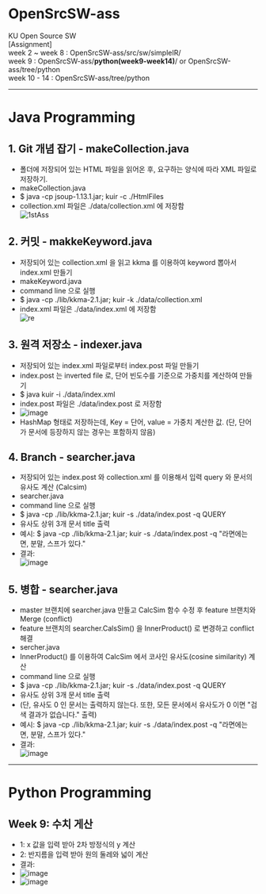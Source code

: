 # OpenSrcSW-ass

KU Open Source SW <br>
[Assignment] <br>
week 2 ~ week 8 : OpenSrcSW-ass/src/sw/simpleIR/ <br>
week 9 : OpenSrcSW-ass/<strong>python(week9-week14)</strong>/   or   OpenSrcSW-ass/tree/python<br>
week 10 - 14 : OpenSrcSW-ass/tree/python <br>
<hr>

# Java Programming

## 1. Git 개념 잡기 - makeCollection.java
 - 폴더에 저장되어 있는 HTML 파일을 읽어온 후, 요구하는 양식에 따라 XML 파일로 저장하기.<br>
 - makeCollection.java<br>
 - $ java -cp jsoup-1.13.1.jar; kuir -c ./HtmlFiles <br>
 - collection.xml 파일은 ./data/collection.xml 에 저장함 <br>
![1stAss](https://user-images.githubusercontent.com/63097207/110724764-c1335880-8259-11eb-84e9-527c26787643.JPG)

## 2. 커밋 - makkeKeyword.java
 - 저장되어 있는 collection.xml 을 읽고 kkma 를 이용하여 keyword 뽑아서 index.xml 만들기<br>
 - makeKeyword.java<br>
 - command line 으로 실행<br>
 - $ java -cp ./lib/kkma-2.1.jar; kuir -k ./data/collection.xml <br>
 - index.xml 파일은 ./data/index.xml 에 저장함 <br>
![re](https://user-images.githubusercontent.com/63097207/111558244-c18ba080-87d1-11eb-914e-bf013b6eb976.PNG)

## 3. 원격 저장소 - indexer.java
- 저장되어 있는 index.xml 파일로부터 index.post 파일 만들기<br>
- index.post 는 inverted file 로, 단어 빈도수를 기준으로 가중치를 계산하여 만들기<br>
- $ java kuir -i ./data/index.xml <br>
- index.post 파일은 ./data/index.post 로 저장함 <br>
- ![image](https://user-images.githubusercontent.com/63097207/112443531-69840980-8d90-11eb-8d6e-565a33e268a8.png)
- HashMap 형태로 저장하는데, Key = 단어, value = 가중치 계산한 값. (단, 단어가 문서에 등장하지 않는 경우는 포함하지 않음)<br>

## 4. Branch - searcher.java
 - 저장되어 있는 index.post 와 collection.xml 를 이용해서 입력 query 와 문서의 유사도 계산 (Calcsim) <br>
 - searcher.java<br>
 - command line 으로 실행<br>
 - $ java -cp ./lib/kkma-2.1.jar; kuir -s ./data/index.post -q QUERY <br>
 - 유사도 상위 3개 문서 title 출력 <br>
 - 예시: $ java -cp ./lib/kkma-2.1.jar; kuir -s ./data/index.post -q "라면에는 면, 분말, 스프가 있다."<br>
 - 결과:<br> 
 ![image](https://user-images.githubusercontent.com/63097207/113234690-b90c8d00-92dc-11eb-9723-33a6d8b74866.png)
 
 ## 5. 병합 - searcher.java
 - master 브랜치에 searcher.java 만들고 CalcSim 함수 수정 후 feature 브랜치와 Merge (conflict) <br>
 - feature 브랜치의 searcher.CalsSim() 을 InnerProduct() 로 변경하고 conflict 해결 <br>
 - sercher.java<br>
 - InnerProduct() 를 이용하여 CalcSim 에서 코사인 유사도(cosine similarity) 계산<br>
 - command line 으로 실행<br>
 - $ java -cp ./lib/kkma-2.1.jar; kuir -s ./data/index.post -q QUERY <br>
 - 유사도 상위 3개 문서 title 출력 <br>
 - (단, 유사도 0 인 문서는 출력하지 않는다. 또한, 모든 문서에서 유사도가 0 이면 "검색 결과가 없습니다." 출력) <br>
 - 예시: $ java -cp ./lib/kkma-2.1.jar; kuir -s ./data/index.post -q "라면에는 면, 분말, 스프가 있다."<br>
 - 결과:<br> 
 ![image](https://user-images.githubusercontent.com/63097207/113955629-13ff3080-9857-11eb-8880-3fa99dbd891b.png)

<hr>

# Python Programming

## Week 9: 수치 게산
- 1: x 값을 입력 받아 2차 방정식의 y 계산 <br>
- 2: 반지름을 입력 받아 원의 둘레와 넓이 계산 <br>
- 결과: <br>
- ![image](https://user-images.githubusercontent.com/63097207/116489818-cf543b80-a8d0-11eb-9540-d0296f9a20dd.png)
- ![image](https://user-images.githubusercontent.com/63097207/116489984-41c51b80-a8d1-11eb-8999-cebcb2498af0.png)
